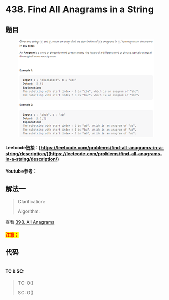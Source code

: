 # 438. Find All Anagrams in a String

## 题目

<figure><img src="../../.gitbook/assets/image (4).png" alt=""><figcaption></figcaption></figure>

#### Leetcode链接：[https://leetcode.com/problems/find-all-anagrams-in-a-string/description/](https://leetcode.com/problems/find-all-anagrams-in-a-string/description/)

#### Youtube参考：

## 解法一

> Clarification:&#x20;
>
> Algorithm:&#x20;

查看 [398. All Anagrams](../../lai-offer/strings/398.-all-anagrams.md)

#### <mark style="color:red;">注意：</mark>

## 代码

```java
```

#### TC & SC:&#x20;

> TC: O()
>
> SC: O()
